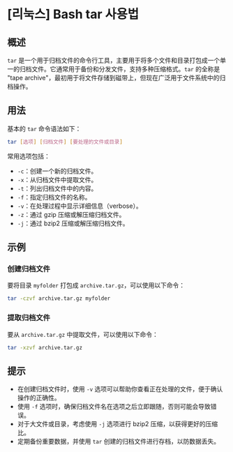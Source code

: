 # [리눅스] Bash tar 사용법

## 概述
`tar` 是一个用于归档文件的命令行工具，主要用于将多个文件和目录打包成一个单一的归档文件。它通常用于备份和分发文件，支持多种压缩格式。`tar` 的全称是 "tape archive"，最初用于将文件存储到磁带上，但现在广泛用于文件系统中的归档操作。

## 用法
基本的 `tar` 命令语法如下：

```bash
tar [选项] [归档文件] [要处理的文件或目录]
```

常用选项包括：

- `-c`：创建一个新的归档文件。
- `-x`：从归档文件中提取文件。
- `-t`：列出归档文件中的内容。
- `-f`：指定归档文件的名称。
- `-v`：在处理过程中显示详细信息（verbose）。
- `-z`：通过 gzip 压缩或解压缩归档文件。
- `-j`：通过 bzip2 压缩或解压缩归档文件。

## 示例
### 创建归档文件
要将目录 `myfolder` 打包成 `archive.tar.gz`，可以使用以下命令：

```bash
tar -czvf archive.tar.gz myfolder
```

### 提取归档文件
要从 `archive.tar.gz` 中提取文件，可以使用以下命令：

```bash
tar -xzvf archive.tar.gz
```

## 提示
- 在创建归档文件时，使用 `-v` 选项可以帮助你查看正在处理的文件，便于确认操作的正确性。
- 使用 `-f` 选项时，确保归档文件名在选项之后立即跟随，否则可能会导致错误。
- 对于大文件或目录，考虑使用 `-j` 选项进行 bzip2 压缩，以获得更好的压缩比。
- 定期备份重要数据，并使用 `tar` 创建的归档文件进行存档，以防数据丢失。